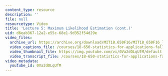 ```yaml
---
content_type: resource
description: ''
file: null
resourcetype: Video
title: 'Lecture 5: Maximum Likelihood Estimation (cont.)'
uid: d6eab367-12a2-e55c-68e1-9d352f54d29e
video_files:
  archive_url: https://archive.org/download/MIT18.650F16/MIT18_650F16_lec05_300k.mp4
  video_captions_file: /courses/18-650-statistics-for-applications-fall-2016/2e395218f4115d19a53e3db7d379d2d1_0Va2dOLqUfM.vtt
  video_thumbnail_file: https://img.youtube.com/vi/0Va2dOLqUfM/default.jpg
  video_transcript_file: /courses/18-650-statistics-for-applications-fall-2016/ebce7a853580a478e84990c38ae2a9fb_0Va2dOLqUfM.pdf
video_metadata:
  youtube_id: 0Va2dOLqUfM
---
```

